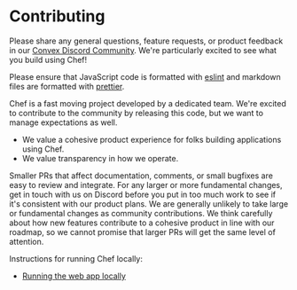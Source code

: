# Contributing

Please share any general questions, feature requests, or product feedback in our
[Convex Discord Community](https://convex.dev/community). We're particularly
excited to see what you build using Chef!

Please ensure that JavaScript code is formatted with
[eslint](https://github.com/eslint/eslint) and markdown files are
formatted with [prettier](https://prettier.io/).

Chef is a fast moving project developed by a dedicated team. We're excited to
contribute to the community by releasing this code, but we want to manage
expectations as well.

- We value a cohesive product experience for folks building applications using Chef.
- We value transparency in how we operate.

Smaller PRs that affect documentation, comments, or small bugfixes are easy to
review and integrate. For any larger or more fundamental changes, get in touch
with us on Discord before you put in too much work to see if it's consistent
with our product plans. We are generally unlikely to take large or fundamental
changes as community contributions. We think carefully about how new features
contribute to a cohesive product in line with our roadmap, so we cannot promise
that larger PRs will get the same level of attention.

Instructions for running Chef locally:

- [Running the web app locally](DEVELOPMENT.md)
